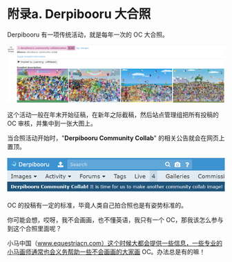 # 附录a. Derpibooru 大合照

Derpibooru 有一项传统活动，就是每年一次的 OC 大合照。

![image-20201213013911006](image/image-20201213013911006.png)

这个活动一般在年末开始征稿，在新年之际截稿，然后站点管理组把所有投稿的 OC 审核，并集中到一张大图上。

当合照活动开始时，"**Derpibooru Community Collab**" 的相关公告就会在网页上置顶。

![image-20201213014602361](image/image-20201213014602361.png)



OC 的投稿有一定的标准，毕竟人类自己拍合照也是有姿势标准的。

你可能会想，哎呀，我不会画画，也不懂英语，我只有一个 OC，那我该怎么参与到这个合照里面呢？

小马中国（www.equestriacn.com）这个时候大都会提供一些信息，一些专业的小马画师通常也会义务帮助一些不会画画的大家画 OC。办法总是有的嘛！